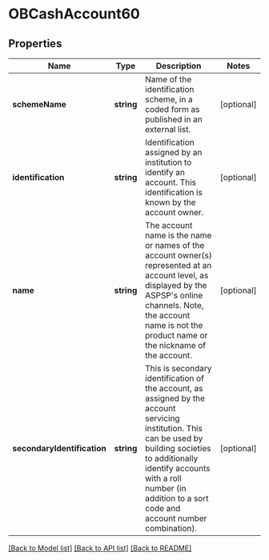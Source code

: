 # OBCashAccount60

## Properties
Name | Type | Description | Notes
------------ | ------------- | ------------- | -------------
**schemeName** | **string** | Name of the identification scheme, in a coded form as published in an external list. | [optional] 
**identification** | **string** | Identification assigned by an institution to identify an account. This identification is known by the account owner. | [optional] 
**name** | **string** | The account name is the name or names of the account owner(s) represented at an account level, as displayed by the ASPSP&#39;s online channels. Note, the account name is not the product name or the nickname of the account. | [optional] 
**secondaryIdentification** | **string** | This is secondary identification of the account, as assigned by the account servicing institution.  This can be used by building societies to additionally identify accounts with a roll number (in addition to a sort code and account number combination). | [optional] 

[[Back to Model list]](../README.md#documentation-for-models) [[Back to API list]](../README.md#documentation-for-api-endpoints) [[Back to README]](../README.md)


